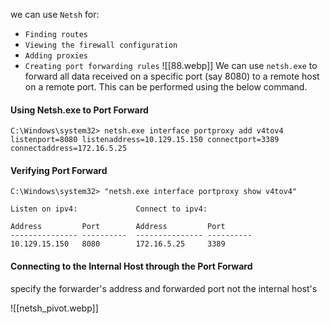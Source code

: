 we can use `Netsh` for:

- `Finding routes`
- `Viewing the firewall configuration`
- `Adding proxies`
- `Creating port forwarding rules`
![[88.webp]]
We can use `netsh.exe` to forward all data received on a specific port (say 8080) to a remote host on a remote port. This can be performed using the below command.

#### Using Netsh.exe to Port Forward

```cmd-session
C:\Windows\system32> netsh.exe interface portproxy add v4tov4 listenport=8080 listenaddress=10.129.15.150 connectport=3389 connectaddress=172.16.5.25
```

#### Verifying Port Forward


```cmd-session
C:\Windows\system32> "netsh.exe interface portproxy show v4tov4"

Listen on ipv4:             Connect to ipv4:

Address         Port        Address         Port
--------------- ----------  --------------- ----------
10.129.15.150   8080        172.16.5.25     3389
```


#### Connecting to the Internal Host through the Port Forward
specify the forwarder's address and forwarded port not the internal host's

![[netsh_pivot.webp]]